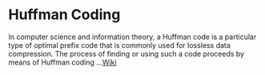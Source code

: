 # Huffman Coding

In computer science and information theory, a Huffman code is a particular type of optimal prefix code that is commonly used for lossless data compression. The process of finding or using such a code proceeds by means of Huffman coding ...[Wiki](https://en.wikipedia.org/wiki/Huffman_coding)
